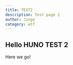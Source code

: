 ```yaml
---
title: TEST2
description: Test page 2
author: Jingo
category: wtf
---
```


## Hello HUNO TEST 2

Here we go!
